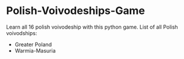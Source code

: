 # Polish-Voivodeships-Game
Learn all 16 polish voivodeship with this python game.
List of all Polish voivodships:

- Greater Poland
- Warmia-Masuria
